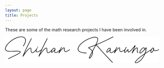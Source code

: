 ```yaml
---
layout: page
title: Projects
---
```


These are some of the math research projects I have been involved in.

![a](signature.png)

